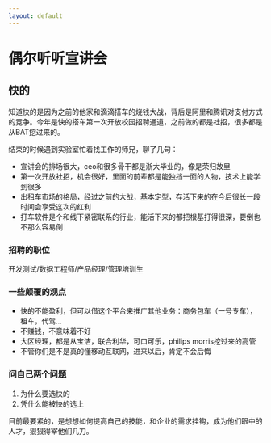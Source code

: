 ```yaml
---
layout: default
---
```

偶尔听听宣讲会
=============

快的
-----

知道快的是因为之前的他家和滴滴搭车的烧钱大战，背后是阿里和腾讯对支付方式的竞争。今年是快的搭车第一次开放校园招聘通道，之前做的都是社招，很多都是从BAT挖过来的。

结束的时候遇到实验室忙着找工作的师兄，聊了几句：

* 宣讲会的排场很大，ceo和很多骨干都是浙大毕业的，像是荣归故里
* 第一次开放社招，机会很好，里面的前辈都是能独挡一面的人物，技术上能学到很多
* 出租车市场的格局，经过之前的大战，基本定型，存活下来的在今后很长一段时间会享受这次的红利
* 打车软件是个和线下紧密联系的行业，能活下来的都把根基打得很深，要倒也不那么容易倒

### 招聘的职位
开发测试/数据工程师/产品经理/管理培训生

### 一些颠覆的观点
* 快的不能盈利，但可以借这个平台来推广其他业务：商务包车（一号专车），租车，代驾...
* 不赚钱，不意味着不好
* 大区经理，都是从宝洁，联合利华，可口可乐，philips morris挖过来的高管
* 不管你们是不是真的懂移动互联网，进来以后，肯定不会后悔

### 问自己两个问题
1. 为什么要选快的
2. 凭什么能被快的选上

目前最要紧的，是想想如何提高自己的技能，和企业的需求挂钩，成为他们眼中的人才，狠狠得宰他们几刀。
